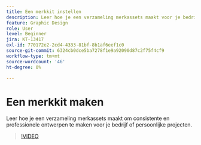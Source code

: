 ```yaml
---
title: Een merkkit instellen
description: Leer hoe je een verzameling merkassets maakt voor je bedrijf of persoonlijke projecten
feature: Graphic Design
role: User
level: Beginner
jira: KT-13417
exl-id: 770172e2-2cd4-4333-81bf-8b1af6eef1c0
source-git-commit: 6324cb0dce5ba7278f1e9a92090d87c2f75f4cf9
workflow-type: tm+mt
source-wordcount: '46'
ht-degree: 0%

---
```


# Een merkkit maken

Leer hoe je een verzameling merkassets maakt om consistente en professionele ontwerpen te maken voor je bedrijf of persoonlijke projecten.

>[!VIDEO](https://video.tv.adobe.com/v/3420218?quality=12&learn=on&hidetitle=true)
